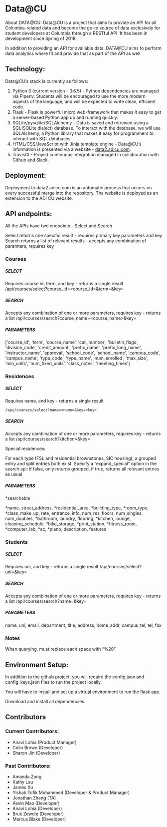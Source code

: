 # Data@CU

About DATA@CU: Data@CU is a project that aims to provide an API for all Columbia-related data and become the go-to source of data exclusively for student developers at Columbia through a RESTful API. It has been in development since Spring of 2018.

In addition to providing an API for available data, DATA@CU aims to perform data analytics where fit and provide that as part of the API as well.

## Technology:

Data@CU’s stack is currently as follows:

1. Python 3 (current version - 3.6.5)
        - Python dependencies are managed via Pipenv. Students will be encouraged to use the more modern aspects of the                 language, and will be expected to write clean, efficient code.
2. Flask
        - Flask is powerful micro web-framework that makes it easy to get a server-based Python app up and running quickly.
3. SQLite/pysqlite/SQLAlchemy
        - Data is saved and retreived using a SQL(SQLite dialect) database. To interact with the database, we will use                      SQLAlchemy, a     Python library that makes it easy for programmers to interact with SQL databases.
4. HTML/CSS/JavaScript with Jinja template engine
        - Data@CU’s information is presented via a website - [data2.adicu.com](data2.adicu.com).
5. TravisCI
        - Project continuous integration managed in collaboration with Github and Slack.
  
## Deployment:

Deployment to data2.adicu.com is an automatic process that occurs on every successful merge into the repository.
The website is deployed as an extension to the ADI CU website.

## API endpoints:

All the APIs have two endpoints - Select and Search

Select returns one specific result - requires primary key parameters and key
Search returns a list of relevant results - accepts any combination of paramters, requires key

### Courses

##### SELECT

Requires course id, term, and key - returns a single result
/api/courses/select?course_id=<course_id>&term=<term>&key=<key> 

##### SEARCH

Accepts any combination of one or more parameters, requires key - returns a list
/api/courses/search?course_name=<course_name>&key=<key> 
        
##### PARAMETERS

['course_id', 'term', 'course_name', 'call_number', 'bulletin_flags', 'division_code', 'credit_amount', 'prefix_name', 'prefix_long_name', 'instructor_name', 'approval', 'school_code', 'school_name', 'campus_code', 'campus_name', 'type_code', 'type_name', 'num_enrolled', 'max_size', 'min_units', 'num_fixed_units', 'class_notes', 'meeting_times']


### Residences

##### SELECT

Requires name, and key - returns a single result
```
/api/courses/select?name=<name>&key=<key>
```

##### SEARCH

Accepts any combination of one or more parameters, requires key - returns a list
/api/courses/search?kitchen=<kitchen>&key=<key> 
        
Special residences: 

For each type (FSL and residential brownstones, SIC housing), a grouped entry and split entries both exist. 
Specify a “expand_special” option in the search api: if false, only returns grouped, if true, returns all relevant entries as usual

##### PARAMETERS
*searchable

*name, 
street_address, 
*residential_area, 
*building_type, 
*room_type, 
*class_make_up, 
rate, 
entrance_info, 
num_res_floors, 
num_singles, 
num_doubles, 
*bathroom, 
laundry, 
flooring, 
*kitchen, 
lounge, 
cleaning_schedule, 
*bike_storage, 
*print_station, 
*fitness_room, 
*computer_lab, 
*ac, 
*piano, 
description, 
features

### Students

##### SELECT

Requires uni, and key - returns a single result
/api/courses/select?uni=<uni>&key=<key> 
	
##### SEARCH

Accepts any combination of one or more parameters, requires key - returns a list
/api/courses/search?name=<name>&key=<key> 
	
##### PARAMETERS

name, 
uni, 
email, 
department, 
title, 
address, 
home_addr, 
campus_tel, 
tel, 
fax 

### Notes

When querying, must replace each space with “%20”

## Environment Setup:

In addition to the github project, you will require the config.json and config_keys.json files to run the project locally.

You will have to install and set up a virtual environment to run the flask app.

Download and install all dependencies.

## Contributors

### Current Contributors:
- Anavi Lohia (Product Manager)
- Colin Brown (Developer)
- Sharon Jin (Developer)

### Past Contributors: 
- Amanda Zong
- Kathy Lau
- James Xu
- Yishak Tofik Mohammed (Developer & Product Manager)
- Jonathan Zhang (TA)
- Kevin Mao (Developer)
- Anavi Lohia (Developer)
- Bruk Zewdie (Developer)
- Marcus Blake (Developer)
